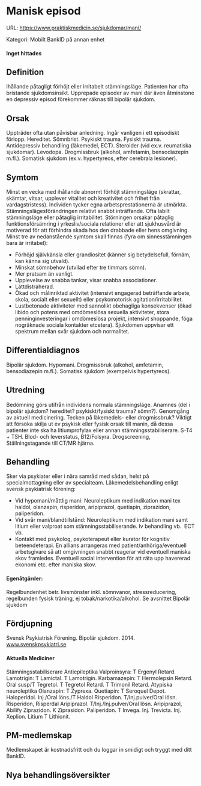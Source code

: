 # Manisk episod

URL: https://www.praktiskmedicin.se/sjukdomar/mani/



Kategori: Mobilt BankID på annan enhet

#### Inget hittades

## Definition

Ihållande påtagligt förhöjt eller irritabelt stämningsläge. Patienten har ofta bristande sjukdomsinsikt. Upprepade episoder av mani där även åtminstone en depressiv episod förekommer räknas till bipolär sjukdom.

## Orsak

Uppträder ofta utan påvisbar anledning. Ingår vanligen i ett episodiskt förlopp. Hereditet. Sömnbrist. Psykiskt trauma. Fysiskt trauma. Antidepressiv behandling (läkemedel, ECT). Steroider (vid ex.v. reumatiska sjukdomar). Levodopa. Drogmissbruk (alkohol, amfetamin, bensodiazepin m.fl.). Somatisk sjukdom (ex.v. hypertyreos, efter cerebrala lesioner).

## Symtom

Minst en vecka med ihållande abnormt förhöjt stämningsläge (skrattar, skämtar, vitsar, upplever vitalitet och kreativitet och frihet från vardagstristess). Individen tycker egna arbetsprestationerna är utmärkta. Stämningslägesförändringen relativt snabbt inträffande. Ofta labilt stämningsläge eller påtaglig irritabilitet. Störningen orsakar påtaglig funktionsförsämring i yrkesliv/sociala relationer eller att sjukhusvård är motiverad för att förhindra skada hos den drabbade eller hens omgivning. Minst tre av nedanstående symtom skall finnas (fyra om sinnesstämningen bara är irritabel):
- Förhöjd självkänsla eller grandiositet (känner sig betydelsefull, förnäm, kan känna sig utvald).
- Minskat sömnbehov (utvilad efter tre timmars sömn).
- Mer pratsam än vanligt.
- Upplevelse av snabba tankar, visar snabba associationer.
- Lättdistraherad.
- Ökad och målinriktad aktivitet (intensivt engagerad beträffande arbete, skola, socialt eller sexuellt) eller psykomotorisk agitation/irritabilitet.
- Lustbetonade aktiviteter med sannolikt obehagliga konsekvenser (ökad libido och potens med omdömeslösa sexuella aktiviteter, stora penninginvesteringar i omdömeslösa projekt, intensivt shoppande, föga nogräknade sociala kontakter etcetera).
Sjukdomen uppvisar ett spektrum mellan svår sjukdom och normalitet.

## Differentialdiagnos

Bipolär sjukdom. Hypomani. Drogmissbruk (alkohol, amfetamin, bensodiazepin m.fl.). Somatisk sjukdom (exempelvis hypertyreos).

## Utredning

Bedömning görs utifrån individens normala stämningsläge. Anamnes (del i bipolär sjukdom? hereditet? psykiskt/fysiskt trauma? sömn?). Genomgång av aktuell medicinering. Tecken på läkemedels- eller drogmissbruk? Viktigt att försöka skilja ut ev psykisk eller fysisk orsak till manin, då dessa patienter inte ska ha litiumprofylax eller annan stämningsstabiliserare. S-T4 + TSH. Blod- och leverstatus, B12/Folsyra. Drogscreening, Ställningstagande till CT/MR hjärna.

## Behandling

Sker via psykiater eller i nära samråd med sådan, helst på specialmottagning eller av specialteam.
Läkemedelsbehandling enligt svensk psykiatrisk förening:
- Vid hypomani/måttlig mani: Neuroleptikum med indikation mani tex haldol, olanzapin, risperidon, aripiprazol, quetiapin, ziprazidon, paliperidon.
- Vid svår mani/blandtillstånd: Neuroleptikum med indikation mani samt litium eller valproat som stämningsstabiliserande. Iv behandling vb.  ECT vb.
- Kontakt med psykolog, psykoterapeut eller kurator för kognitiv beteendeterapi.
En allians arrangeras med patient/anhöriga/eventuell arbetsgivare så att omgivningen snabbt reagerar vid eventuell maniska skov framledes. Eventuell social intervention för att räta upp havererad ekonomi etc. efter maniska skov.

#### Egenåtgärder:

Regelbundenhet betr. livsmönster inkl. sömnvanor, stressreducering, regelbunden fysisk träning, ej tobak/narkotika/alkohol.
Se avsnittet Bipolär sjukdom

## Fördjupning

Svensk Psykiatrisk Förening. Bipolär sjukdom. 2014. www.svenskpsykiatri.se

#### Aktuella Mediciner

Stämningsstabiliserare Antiepileptika
Valproinsyra: T Ergenyl Retard.
Lamotrigin: T Lamictal. T Lamotrigin.
Karbamazepin: T Hermolepsin Retard. Oral susp/T Tegretol. T Tegretol Retard. T Trimonil Retard.
Atypiska neuroleptika
Olanzapin: T Zyprexa.
Quetiapin: T Seroquel Depot.
Haloperidol. Inj./Oral löns./T Haldol
Risperidon. T/Inj.pulver/Oral lösn. Risperidon, Risperdal
Aripiprazol. T/Inj./Inj.pulver/Oral lösn. Aripiprazol, Abilify
Ziprazidon. K Ziprasidon.
Paliperidon. T Invega. Inj. Trevicta. Inj. Xeplion.
Litium
T Lithionit.

## PM-medlemskap

Medlemskapet är kostnadsfritt och du loggar in smidigt och tryggt med ditt BankID.

## Nya behandlingsöversikter

